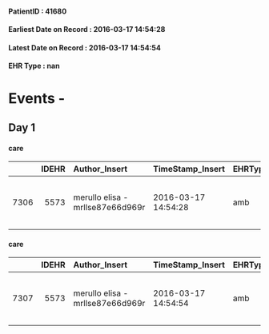 
#### PatientID : 41680
#### Earliest Date on Record : 2016-03-17 14:54:28
#### Latest Date on Record : 2016-03-17 14:54:54
#### EHR Type : nan

# Events - 

## Day 1

#### care
|      |   IDEHR | Author_Insert                    | TimeStamp_Insert    | EHRType   |   PatientID |   IDGESTIONE_AUSILI |   opt_annulla_consegna | ds_note_x   | dt_Ric_consegna     | opt_ausilio                                     |
|-----:|--------:|:---------------------------------|:--------------------|:----------|------------:|--------------------:|-----------------------:|:------------|:--------------------|:------------------------------------------------|
| 7306 |    5573 | merullo elisa - mrllse87e66d969r | 2016-03-17 14:54:28 | amb       |       41680 |                7186 |                      0 | urgent      | 2016-03-17 00:00:00 | electronic articulated bed with side rails # 14 |

#### care
|      |   IDEHR | Author_Insert                    | TimeStamp_Insert    | EHRType   |   PatientID |   IDGESTIONE_AUSILI |   opt_annulla_consegna | ds_note_x   | dt_Ric_consegna     | opt_ausilio                             |
|-----:|--------:|:---------------------------------|:--------------------|:----------|------------:|--------------------:|-----------------------:|:------------|:--------------------|:----------------------------------------|
| 7307 |    5573 | merullo elisa - mrllse87e66d969r | 2016-03-17 14:54:54 | amb       |       41680 |                7187 |                      0 | urgent      | 2016-03-17 00:00:00 | antid air mattress with compressor # 16 |


